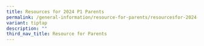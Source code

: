 ```yaml
---
title: Resources for 2024 P1 Parents
permalink: /general-information/resource-for-parents/resourcesfor-2024-p1-parents/
variant: tiptap
description: ""
third_nav_title: Resource for Parents
---
```

